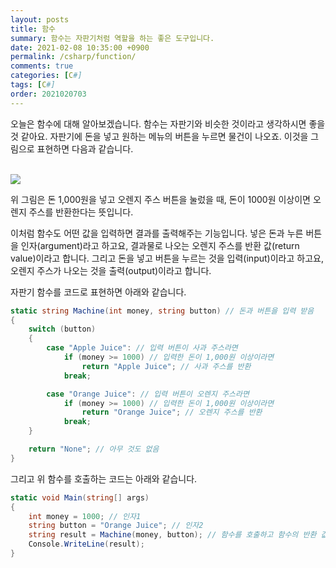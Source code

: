 ```yaml
---
layout: posts
title: 함수
summary: 함수는 자판기처럼 역할을 하는 좋은 도구입니다.
date: 2021-02-08 10:35:00 +0900
permalink: /csharp/function/
comments: true
categories: [C#]
tags: [C#]
order: 2021020703
---
```


오늘은 함수에 대해 알아보겠습니다. 함수는 자판기와 비슷한 것이라고 생각하시면 좋을 것 같아요. 자판기에 돈을 넣고 원하는 메뉴의 버튼을 누르면 물건이 나오죠.
이것을 그림으로 표현하면 다음과 같습니다.

<br />
<img src="{{ site.baseurl }}/assets/img/posts/csharp/function/machine.svg" class="w400" />
<br />

위 그림은 돈 1,000원을 넣고 오렌지 주스 버튼을 눌렀을 때, 돈이 1000원 이상이면 오렌지 주스를 반환한다는 뜻입니다.

이처럼 함수도 어떤 값을 입력하면 결과를 출력해주는 기능입니다. 넣은 돈과 누른 버튼을 인자(argument)라고 하고요, 결과물로 나오는 오렌지 주스를 반환 값(return value)이라고 합니다. 그리고 돈을 넣고 버튼을 누르는 것을 입력(input)이라고 하고요, 오렌지 주스가 나오는 것을 출력(output)이라고 합니다.

자판기 함수를 코드로 표현하면 아래와 같습니다.

```cs
static string Machine(int money, string button) // 돈과 버튼을 입력 받음
{
    switch (button)
    {
        case "Apple Juice": // 입력 버튼이 사과 주스라면
            if (money >= 1000) // 입력한 돈이 1,000원 이상이라면
                return "Apple Juice"; // 사과 주스를 반환
            break;

        case "Orange Juice": // 입력 버튼이 오렌지 주스라면
            if (money >= 1000) // 입력한 돈이 1,000원 이상이라면
                return "Orange Juice"; // 오렌지 주스를 반환
            break;
    }

    return "None"; // 아무 것도 없음
}
```

그리고 위 함수를 호출하는 코드는 아래와 같습니다.

```cs
static void Main(string[] args)
{
    int money = 1000; // 인자1
    string button = "Orange Juice"; // 인자2
    string result = Machine(money, button); // 함수를 호출하고 함수의 반환 값을 변수에 저장
    Console.WriteLine(result);
}
```